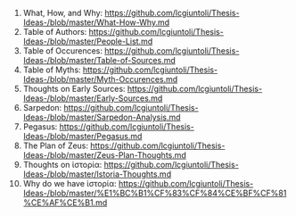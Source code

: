 1. What, How, and Why: https://github.com/lcgiuntoli/Thesis-Ideas-/blob/master/What-How-Why.md
2. Table of Authors: https://github.com/lcgiuntoli/Thesis-Ideas-/blob/master/People-List.md
3. Table of Occurences: https://github.com/lcgiuntoli/Thesis-Ideas-/blob/master/Table-of-Sources.md
4. Table of Myths: https://github.com/lcgiuntoli/Thesis-Ideas-/blob/master/Myth-Occurences.md
5. Thoughts on Early Sources: https://github.com/lcgiuntoli/Thesis-Ideas-/blob/master/Early-Sources.md
6. Sarpedon: https://github.com/lcgiuntoli/Thesis-Ideas-/blob/master/Sarpedon-Analysis.md
7. Pegasus: https://github.com/lcgiuntoli/Thesis-Ideas-/blob/master/Pegasus.md
8. The Plan of Zeus: https://github.com/lcgiuntoli/Thesis-Ideas-/blob/master/Zeus-Plan-Thoughts.md
9. Thoughts on ἱστορία: https://github.com/lcgiuntoli/Thesis-Ideas-/blob/master/Istoria-Thoughts.md
10. Why do we have ἱστορία: https://github.com/lcgiuntoli/Thesis-Ideas-/blob/master/%E1%BC%B1%CF%83%CF%84%CE%BF%CF%81%CE%AF%CE%B1.md
